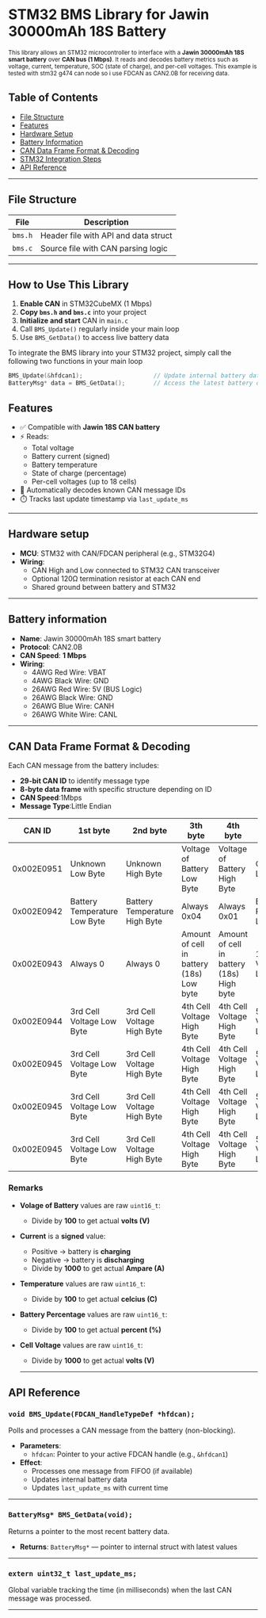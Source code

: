 # STM32 BMS Library for Jawin 30000mAh 18S Battery

<span style="font-size:smaller;">
This library allows an STM32 microcontroller to interface with a <strong>Jawin 30000mAh 18S smart battery</strong> over <strong>CAN bus (1 Mbps)</strong>. It reads and decodes battery metrics such as voltage, current, temperature, SOC (state of charge), and per-cell voltages. This example is tested with stm32 g474 can node so i use FDCAN as CAN2.0B for receiving data.
</span>

## Table of Contents
- [File Structure](#file-structure)
- [Features](#features)
- [Hardware Setup](#hardware-setup)
- [Battery Information](#battery-information)
- [CAN Data Frame Format & Decoding](#can-data-frame-format--decoding)
- [STM32 Integration Steps](#stm32-integration-steps)
- [API Reference](#api-reference)


---
## File Structure

| File      | Description                          |
|-----------|--------------------------------------|
| `bms.h`   | Header file with API and data struct |
| `bms.c`   | Source file with CAN parsing logic   |

---
## How to Use This Library

1. **Enable CAN** in STM32CubeMX (1 Mbps)
2. **Copy `bms.h` and `bms.c`** into your project
3. **Initialize and start** CAN in `main.c`
4. Call `BMS_Update()` regularly inside your main loop
5. Use `BMS_GetData()` to access live battery data

To integrate the BMS library into your STM32 project, simply call the following two functions in your main loop 

```c
BMS_Update(&hfdcan1);                    // Update internal battery data from CAN frame
BatteryMsg* data = BMS_GetData();        // Access the latest battery data
```

## Features

- ✅ Compatible with **Jawin 18S CAN battery**
- ⚡ Reads:
  - Total voltage
  - Battery current (signed)
  - Battery temperature
  - State of charge (percentage)
  - Per-cell voltages (up to 18 cells)
- 🧠 Automatically decodes known CAN message IDs
- ⏱️ Tracks last update timestamp via `last_update_ms`

---

## Hardware setup

- **MCU**: STM32 with CAN/FDCAN peripheral (e.g., STM32G4)
- **Wiring**:
  - CAN High and Low connected to STM32 CAN transceiver
  - Optional 120Ω termination resistor at each CAN end
  - Shared ground between battery and STM32

---

## Battery information

- **Name**: Jawin 30000mAh 18S smart battery 
- **Protocol**: CAN2.0B
- **CAN Speed**: **1 Mbps**
- **Wiring**:
  - 4AWG Red Wire: VBAT
  - 4AWG Black Wire: GND
  - 26AWG Red Wire: 5V (BUS Logic)
  - 26AWG Black Wire: GND
  - 26AWG Blue Wire: CANH
  - 26AWG White Wire: CANL

---

##  CAN Data Frame Format & Decoding

Each CAN message from the battery includes:

- **29-bit CAN ID** to identify message type
- **8-byte data frame** with specific structure depending on ID
- **CAN Speed**:1Mbps
- **Message Type**:Little Endian

|   CAN ID    |            1st byte            |             2nd byte            |                 3th byte                  |                  4th byte                  |            5th byte            |            6th byte             |          7th byte         |            8th byte            |
|-------------|--------------------------------|---------------------------------|-------------------------------------------|--------------------------------------------|--------------------------------|---------------------------------|---------------------------|--------------------------------|
| 0x002E0951  | Unknown Low Byte               | Unknown High Byte               | Voltage of Battery Low Byte               | Voltage of Battery High Byte               | Current Low Byte               | Current High Byte               | Unknow Low Byte           | Unknown High Byte           |
| 0x002E0942  | Battery Temperature Low Byte   | Battery Temperature High Byte   | Always 0x04                               | Always 0x01                                | Battery Percentage Low byte    | Battery Percentage High Byte    | Always 0           |
| 0x002E0943  | Always 0                       | Always 0                        | Amount of cell in battery (18s) Low byte  | Amount of cell in battery (18s) High byte  | 1st Cell Voltage Low Byte      | 1st Cell Voltage High Byte      | 2nd Cell Voltage Low Byte | 2nd Cell Voltage High Byte |
| 0x002E0944  | 3rd Cell Voltage Low Byte      | 3rd Cell Voltage High Byte      | 4th Cell Voltage High Byte                | 4th Cell Voltage High Byte                 | 5th Cell Voltage Low Byte      | 5th Cell Voltage High Byte      | 6th Cell Voltage Low Byte | 6th Cell Voltage High Byte |
| 0x002E0945  | 3rd Cell Voltage Low Byte      | 3rd Cell Voltage High Byte      | 4th Cell Voltage High Byte                | 4th Cell Voltage High Byte                 | 5th Cell Voltage Low Byte      | 5th Cell Voltage High Byte      | 6th Cell Voltage Low Byte | 6th Cell Voltage High Byte |
| 0x002E0945  | 3rd Cell Voltage Low Byte      | 3rd Cell Voltage High Byte      | 4th Cell Voltage High Byte                | 4th Cell Voltage High Byte                 | 5th Cell Voltage Low Byte      | 5th Cell Voltage High Byte      | 6th Cell Voltage Low Byte | 6th Cell Voltage High Byte |
| 0x002E0945  | 3rd Cell Voltage Low Byte      | 3rd Cell Voltage High Byte      | 4th Cell Voltage High Byte                | 4th Cell Voltage High Byte                 | 5th Cell Voltage Low Byte      | 5th Cell Voltage High Byte      | 6th Cell Voltage Low Byte | 6th Cell Voltage High Byte |


###  **Remarks**

- **Volage of Battery** values are raw `uint16_t`:
  - Divide by **100** to get actual **volts (V)**
    
- **Current** is a **signed** value:  
  - Positive → battery is **charging**  
  - Negative → battery is **discharging**
  - Divide by **1000** to get actual **Ampare (A)**

- **Temperature** values are raw `uint16_t`:
  - Divide by **100** to get actual **celcius (C)**

- **Battery Percentage** values are raw `uint16_t`:
  - Divide by **100** to get actual **percent (%)**
  
- **Cell Voltage** values are raw `uint16_t`:
  - Divide by **1000** to get actual **volts (V)**



  ---


## API Reference

### `void BMS_Update(FDCAN_HandleTypeDef *hfdcan);`

Polls and processes a CAN message from the battery (non-blocking).

- **Parameters**:
  - `hfdcan`: Pointer to your active FDCAN handle (e.g., `&hfdcan1`)
- **Effect**:
  - Processes one message from FIFO0 (if available)
  - Updates internal battery data
  - Updates `last_update_ms` with current time

---

### `BatteryMsg* BMS_GetData(void);`

Returns a pointer to the most recent battery data.

- **Returns**: `BatteryMsg*` — pointer to internal struct with latest values

---

### `extern uint32_t last_update_ms;`

Global variable tracking the time (in milliseconds) when the last CAN message was processed.

---








